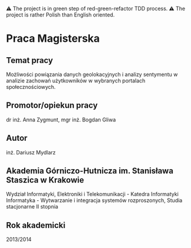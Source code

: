 :warning: The project is in green step of red-green-refactor TDD process.
:warning: The project is rather Polish than English oriented.

Praca Magisterska
=================
Temat pracy
-----------
Możliwości powiązania danych geolokacyjnych i analizy sentymentu w analizie zachowań użytkowników w wybranych portalach społecznościowych.

Promotor/opiekun pracy
----------------------
dr inż. Anna Zygmunt, mgr inż. Bogdan Gliwa

Autor
-----
inż. Dariusz Mydlarz

Akademia Górniczo-Hutnicza im. Stanisława Staszica w Krakowie
-------------------------------------------------------------
Wydział Informatyki, Elektroniki i Telekomunikacji  - Katedra Informatyki  
Informatyka - Wytwarzanie i integracja systemów rozproszonych, Studia stacjonarne II stopnia  

Rok akademicki
--------------
2013/2014

